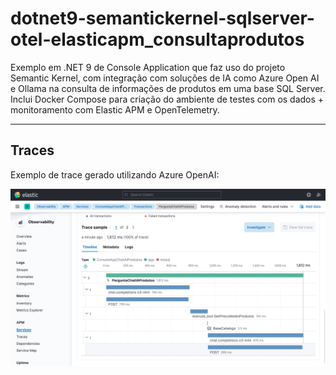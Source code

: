 # dotnet9-semantickernel-sqlserver-otel-elasticapm_consultaprodutos
Exemplo em .NET 9 de Console Application que faz uso do projeto Semantic Kernel, com integração com soluções de IA como Azure Open AI e Ollama na consulta de informações de produtos em uma base SQL Server. Inclui Docker Compose para criação do ambiente de testes com os dados + monitoramento com Elastic APM e OpenTelemetry.

---

## Traces

Exemplo de trace gerado utilizando Azure OpenAI:

![Trace com Azure OpenAI](img/trace-elasticapm-01.png)